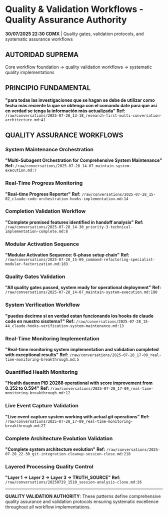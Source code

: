# Quality & Validation Workflows - Quality Assurance Authority

**30/07/2025 22:30 CDMX** | Quality gates, validation protocols, and systematic assurance workflows

## AUTORIDAD SUPREMA
Core workflow foundation → quality validation workflows → systematic quality implementations

## PRINCIPIO FUNDAMENTAL
**"para todas las investigaciones que se hagan se debe de utilizar como fecha más reciente la que se obtenga con el comando date para que así en verdad se tenga la información más actualizada"**
**Ref:** `/raw/conversations/2025-07-28_13-18_research-first-multi-conversation-architecture.md:41`

## QUALITY ASSURANCE WORKFLOWS

### System Maintenance Orchestration
**"Multi-Subagent Orchestration for Comprehensive System Maintenance"**
**Ref:** `/raw/conversations/2025-07-28_14-07_maintain-system-execution.md:7`

### Real-Time Progress Monitoring
**"Real-time Progress Reporter"**
**Ref:** `/raw/conversations/2025-07-28_15-02_claude-code-orchestration-hooks-implementation.md:14`

### Completion Validation Workflow
**"Complete promised features identified in handoff analysis"**
**Ref:** `/raw/conversations/2025-07-28_14-30_priority-3-technical-implementation-complete.md:8`

### Modular Activation Sequence
**"Modular Activation Sequence: 6-phase setup chain"**
**Ref:** `/raw/conversations/2025-07-28_15-09_command-refactoring-specialist-modular-factorization.md:183`

### Quality Gates Validation
**"All quality gates passed, system ready for operational deployment"**
**Ref:** `/raw/conversations/2025-07-28_14-07_maintain-system-execution.md:190`

### System Verification Workflow
**"puedes decirme si en verdad estan funcionando los hooks de claude code en nuestro sisstema?"**
**Ref:** `/raw/conversations/2025-07-28_15-44_claude-hooks-verification-system-maintenance.md:13`

### Real-Time Monitoring Implementation
**"Real-time monitoring system implementation and validation completed with exceptional results"**
**Ref:** `/raw/conversations/2025-07-28_17-09_real-time-monitoring-breakthrough.md:5`

### Quantified Health Monitoring
**"Health daemon PID 20288 operational with score improvement from 0.352 to 0.594"**
**Ref:** `/raw/conversations/2025-07-28_17-09_real-time-monitoring-breakthrough.md:12`

### Live Event Capture Validation
**"Live event capture system working with actual git operations"**
**Ref:** `/raw/conversations/2025-07-28_17-09_real-time-monitoring-breakthrough.md:27`

### Complete Architecture Evolution Validation
**"Complete system architecture evolution"**
**Ref:** `/raw/conversations/2025-07-28_22-30_git-integration-cleanup-session-close.md:218`

### Layered Processing Quality Control
**"Layer 1 → Layer 2 → Layer 3 → TRUTH_SOURCE"**
**Ref:** `/raw/conversations/20250729_1510_session-analysis-close.md:26`

---

**QUALITY VALIDATION AUTHORITY**: These patterns define comprehensive quality assurance and validation protocols ensuring systematic excellence throughout all workflow implementations.